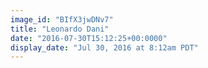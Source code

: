 ```yaml
---
image_id: "BIfX3jwDNv7"
title: "Leonardo Dani"
date: "2016-07-30T15:12:25+00:0000"
display_date: "Jul 30, 2016 at 8:12am PDT"
---
```

